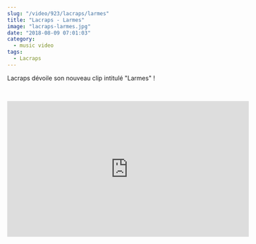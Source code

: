 ```yaml
--- 
slug: "/video/923/lacraps/larmes"
title: "Lacraps - Larmes"
image: "lacraps-larmes.jpg"
date: "2018-08-09 07:01:03"
category:
  - music video
tags:
  - Lacraps
---
```

<p>Lacraps dévoile son nouveau clip intitulé "Larmes" !</p><br/><p><iframe width="560" height="315" src="https://www.youtube.com/embed/8JUEdJg6moA" frameborder="0" allow="autoplay; encrypted-media" allowfullscreen></iframe></p>